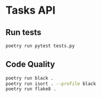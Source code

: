 # Tasks API

## Run tests

```bash
poetry run pytest tests.py
```

## Code Quality

```bash
poetry run black .
poetry run isort . --profile black
poetry run flake8 .
```
